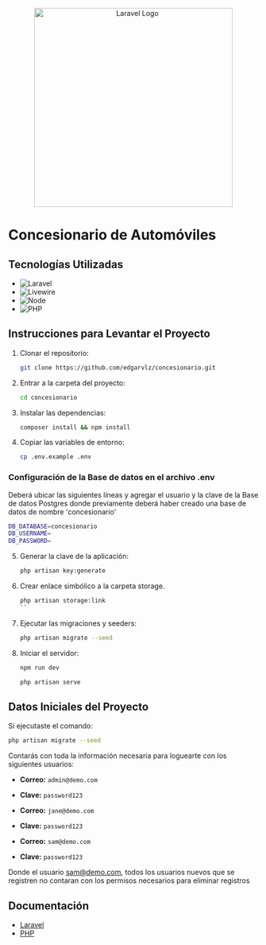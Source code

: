 <p align="center"><a href="https://laravel.com" target="_blank"><img src="https://raw.githubusercontent.com/laravel/art/master/logo-lockup/5%20SVG/2%20CMYK/1%20Full%20Color/laravel-logolockup-cmyk-red.svg" width="400" alt="Laravel Logo"></a></p>

# Concesionario de Automóviles


## Tecnologías Utilizadas

- ![Laravel](https://img.shields.io/badge/Laravel-10-FF2D20?logo=laravel&logoColor=white)
- ![Livewire](https://img.shields.io/badge/Livewire-3-4E56A6?logo=laravel&logoColor=white)
- ![Node](https://img.shields.io/badge/Node.js-20.11.0-339933?logo=node.js&logoColor=white)
- ![PHP](https://img.shields.io/badge/PHP-8.2.15-777BB4?logo=php&logoColor=white)

## Instrucciones para Levantar el Proyecto

1. Clonar el repositorio:
    ```sh
    git clone https://github.com/edgarvlz/concesionario.git
    ```

2. Entrar a la carpeta del proyecto:
    ```sh
    cd concesionario
    ```

3. Instalar las dependencias:
    ```sh
    composer install && npm install
    ```

4. Copiar las variables de entorno:
    ```sh
    cp .env.example .env
    ```
### Configuración de la Base de datos en el archivo .env

Deberá ubicar las siguientes líneas y agregar el usuario y la clave de la Base de datos Postgres donde previamente deberá haber creado una base de datos de nombre 'concesionario'
```sh
DB_DATABASE=concesionario
DB_USERNAME=
DB_PASSWORD=
```
    

5. Generar la clave de la aplicación:
    ```sh
    php artisan key:generate
    ```

6. Crear enlace simbólico a la carpeta storage.
    ```sh
    php artisan storage:link
    ``
7. Ejecutar las migraciones y seeders:
    ```sh
    php artisan migrate --seed
    ```

8. Iniciar el servidor:
    ```sh
    npm run dev
    ```
    
    ```sh
    php artisan serve
    ```
## Datos Iniciales del Proyecto

Si ejecutaste el comando:
```sh
php artisan migrate --seed
```
Contarás con toda la información necesaria para loguearte con los siguientes usuarios:

- **Correo:** `admin@demo.com`
- **Clave:** `password123`

- **Correo:** `jane@demo.com`
- **Clave:** `password123`

- **Correo:** `sam@demo.com`
- **Clave:** `password123`

Donde el usuario sam@demo.com, todos los usuarios nuevos que se registren no contaran con los permisos necesarios  para eliminar registros 



## Documentación

- [Laravel](https://laravel.com/docs/10.x)
- [PHP](https://www.php.net/docs.php)

